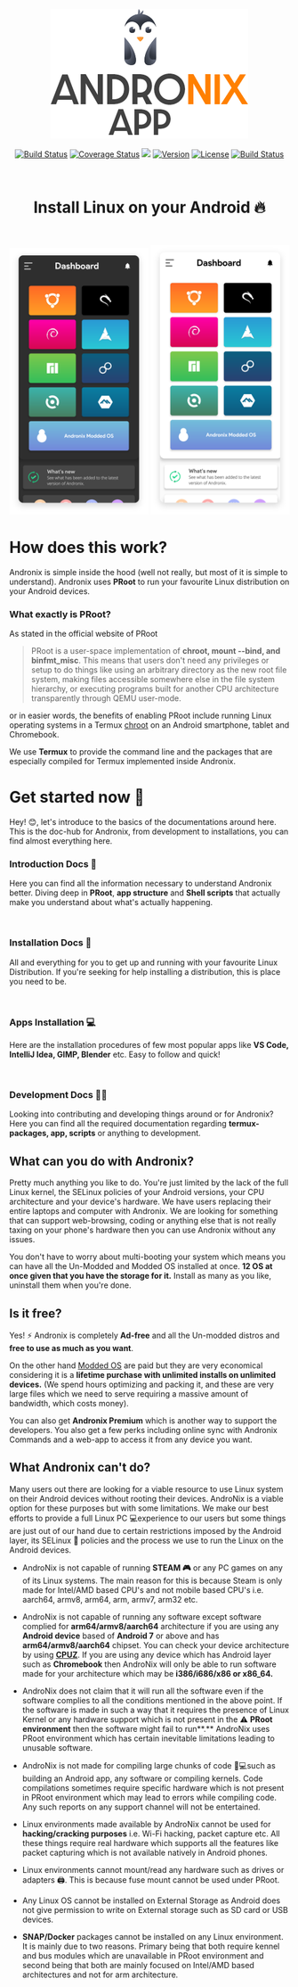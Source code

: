 

<p align="center">
<img src="https://raw.githubusercontent.com/imprakharshukla/Readme-Resources/master/images/app_logo_verticle.png?token=AJQWPWLM6UD7MLVJY4LVDZS6TKQJK"/>
</p>

<p align="center">
  <a href="https://circleci.com/gh/vuejs/vue/tree/dev"><img src="https://img.shields.io/badge/Questions%3F-Join%20our%20forum-blue?style=flat-square" alt="Build Status"></a>
  <a href="https://codecov.io/github/vuejs/vue?branch=dev"><img src="https://img.shields.io/badge/Join%20us%20on-Discord-blue?style=flat-square&logo=discord" alt="Coverage Status"></a>
  <a href="https://npmcharts.com/compare/vue?minimal=true"><img src="https://img.shields.io/badge/Documentation-Read%20the%20docs-blue?style=flat-square"></a>
  <a href="https://www.npmjs.com/package/vue"><img src="https://img.shields.io/badge/Download-Google%20Play-orange?style=flat-square&logo=google-play" alt="Version"></a>
  <a href="https://www.npmjs.com/package/vue"><img src="https://img.shields.io/badge/Download-GitHub%20Releases-orange?style=flat-square&logo=github" alt="License"></a>
  <a href="https://app.saucelabs.com/builds/50f8372d79f743a3b25fb6ca4851ca4c"><img src="https://img.shields.io/codacy/grade/1ae093576d614e51b3befa0ffd9d1071?style=flat-square" alt="Build Status"></a>
</p>

<br>
<h1 align="center">Install Linux on your Android 🔥</h1>
<br>

<p align="center">
  <img src="https://raw.githubusercontent.com/imprakharshukla/Readme-Resources/master/images/app_dashboard_dark.png?token=AJQWPWO3CPM5OR7ONJ56EBK6TKGP2" width="250">
  <img src="https://raw.githubusercontent.com/imprakharshukla/Readme-Resources/master/images/app_dashboard_light.png?token=AJQWPWIS2QUTZVWDPWAAIAS6TKG5K" width="250">
 </p>

# How does this work?
Andronix is simple inside the hood (well not really, but most of it is simple to understand). Andronix uses **PRoot** to run your favourite Linux distribution on your Android devices.


### What exactly is PRoot?

As stated in the official website of PRoot

> PRoot is a user-space implementation of **chroot, mount --bind, and binfmt_misc**. This means that users don't need any privileges or setup to do things like using an arbitrary directory as the new root file system, making files accessible somewhere else in the file system hierarchy, or executing programs built for another CPU architecture transparently through QEMU user-mode.


or in easier words, the benefits of enabling PRoot include running Linux operating systems in a Termux [chroot](https://en.m.wikipedia.org/wiki/Chroot) on an Android smartphone, tablet and Chromebook.

We use **Termux** to provide the command line and the packages that are especially compiled for Termux implemented inside Andronix.

# Get started now 🚀
Hey! 😊, let's introduce to the basics of the documentations around here. This is the doc-hub for Andronix, from development to installations, you can find almost everything here.

### Introduction Docs 📒

Here you can find all the information necessary to understand Andronix better. Diving deep in **PRoot**, **app structure** and **Shell scripts** that actually make you understand about what's actually happening.

<br>

### Installation Docs 📱
All and everything for you to get up and running with your favourite Linux Distribution. If you're seeking for help installing a distribution, this is place you need to be.

<br>

### Apps Installation 💻
Here are the installation procedures of few most popular apps like **VS Code, IntelliJ Idea, GIMP, Blender** etc. Easy to follow and quick!

<br>

### Development Docs 👨‍💻
Looking into contributing and developing things around or for Andronix? Here you can find all the required documentation regarding **termux-packages, app, scripts** or anything to development.

## What can you do with Andronix?
Pretty much anything you like to do. You're just limited by the lack of the full Linux kernel, the SELinux policies of your Android versions, your CPU architecture and your device's hardware. We have users replacing their entire laptops and computer with Andronix. We are looking for something that can support web-browsing, coding or anything else that is not really taxing on your phone's hardware then you can use Andronix without any issues.

You don't have to worry about multi-booting your system which means you can have all the Un-Modded and Modded OS installed at once. **12 OS at once given that you have the storage for it.** Install as many as you like, uninstall them when you're done.

## Is it free?

Yes! ⚡ Andronix is completely **Ad-free** and all the Un-modded distros and **free to use as much as you want**. 

On the other hand [Modded OS](https://app.gitbook.com/@andronix-app/s/andronix-app/~/drafts/-M4c-rXqPL1Wt-aXeJcK/installations/modded-os) are paid but they are very economical considering it is a **lifetime purchase with unlimited installs on unlimited devices.**  (We spend hours optimizing and packing it, and these are very large files which we need to serve requiring a massive amount of bandwidth, which costs money).

You can also get **Andronix Premium** which is another way to support the developers. You also get a few perks including online sync with Andronix Commands and a web-app to access it from any device you want.

## What Andronix can't do?
Many users out there are looking for a viable resource to use Linux system on their Android devices without rooting their devices. AndroNix is a viable option for these purposes but with some limitations. We make our best efforts to provide a full Linux PC 💻experience to our users but some things are just out of our hand due to certain restrictions imposed by the Android layer, its SELinux 🔐 policies and the process we use to run the Linux on the Android devices.


-   AndroNix is not capable of running **STEAM 🎮** or any PC games on any of its Linux systems. The main reason for this is because Steam is only made for Intel/AMD based CPU's and not mobile based CPU's i.e. aarch64, armv8, arm64, arm, armv7, arm32 etc.
    
-   AndroNix is not capable of running any software except software complied for **arm64/armv8/aarch64** architecture if you are using any **Android device** based of **Android 7** or above and has **arm64/armv8/aarch64** chipset. You can check your device architecture by using [**CPUZ**](https://play.google.com/store/apps/details?id=com.cpuid.cpu_z). If you are using any device which has Android layer such as **Chromebook** then AndroNix will only be able to run software made for your architecture which may be **i386/i686/x86 or x86_64.**
    
-   AndroNix does not claim that it will run all the software even if the software complies to all the conditions mentioned in the above point. If the software is made in such a way that it requires the presence of Linux Kernel or any hardware support which is not present in the ⚠ **PRoot environment** then the software might fail to run**.** AndroNix uses PRoot environment which has certain inevitable limitations leading to unusable software.
  
-   AndroNix is not made for compiling large chunks of code 👩💻such as building an Android app, any software or compiling kernels. Code compilations sometimes require specific hardware which is not present in PRoot environment which may lead to errors while compiling code. Any such reports on any support channel will not be entertained.
    
-   Linux environments made available by AndroNix cannot be used for **hacking/cracking purposes** i.e. Wi-Fi hacking, packet capture etc. All these things require real hardware which supports all the features like packet capturing which is not available natively in Android phones.
    
-   Linux environments cannot mount/read any hardware such as drives or adapters 🖨. This is because fuse mount cannot be used under PRoot.
    
-   Any Linux OS cannot be installed on External Storage as Android does not give permission to write on External storage such as SD card or USB devices.
    
-   **SNAP/Docker** packages cannot be installed on any Linux environment. It is mainly due to two reasons. Primary being that both require kennel and bus modules which are unavailable in PRoot environment and second being that both are mainly focused on Intel/AMD based architectures and not for arm architecture.
